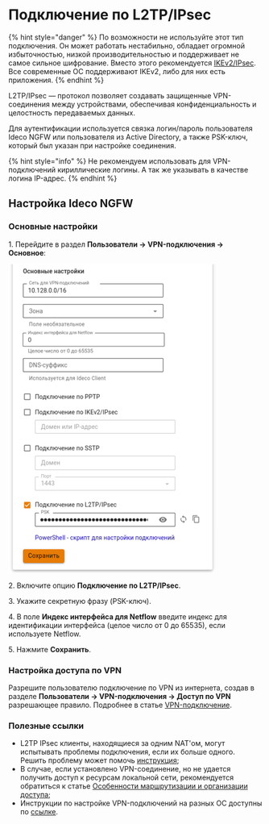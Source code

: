 # Подключение по L2TP/IPsec

{% hint style="danger" %}
По возможности не используйте этот тип подключения. Он может работать нестабильно, обладает огромной избыточностью, низкой производительностью и поддерживает не самое сильное шифрование. Вместо этого рекомендуется [IKEv2/IPsec](ipsec-ikev2.md). Все современные ОС поддерживают IKEv2, либо для них есть приложения.
{% endhint %}

L2TP/IPsec — протокол позволяет создавать защищенные VPN-соединения между устройствами, обеспечивая конфиденциальность и целостность передаваемых данных.

Для аутентификации используется связка логин/пароль пользователя Ideco NGFW или пользователя из Active Directory, а также PSK-ключ, который был указан при настройке соединения.

{% hint style="info" %}
Не рекомендуем использовать для VPN-подключений кириллические логины. А так же указывать в качестве логина IP-адрес.
{% endhint %}

## Настройка Ideco NGFW

### Основные настройки

1\. Перейдите в раздел **Пользователи -> VPN-подключения -> Основное**:

![](/.gitbook/assets/vpn-authorization3.png)

2\. Включите опцию **Подключение по L2TP/IPsec**.

3\. Укажите секретную фразу (PSK-ключ).

4\. В поле **Индекс интерфейса для Netflow** введите индекс для идентификации интерфейса (целое число от 0 до 65535), если используете Netflow.

5\. Нажмите **Сохранить**.

### Настройка доступа по VPN

Разрешите пользователю подключение по VPN из интернета, создав в разделе **Пользователи -> VPN-подключения -> Доступ по VPN** разрешающее правило. Подробнее в статье [VPN-подключение](/settings/users/authorization/vpn-connection/README.md).

### Полезные ссылки

* L2TP IPsec клиенты, находящиеся за одним NAT'ом, могут испытывать проблемы подключения, если их больше одного. Решить проблему может помочь [инструкция](https://docs.microsoft.com/en-us/troubleshoot/windows-server/networking/configure-l2tp-ipsec-server-behind-nat-t-device);
* В случае, если установлено VPN-соединение, но не удается получить доступ к ресурсам локальной сети, рекомендуется обратиться к статье [Особенности маршрутизации и организации доступа](features.md);
* Инструкции по настройке VPN-подключений на разных ОС доступны по [ссылке](/recipes/popular-recipes/vpn/README.md).